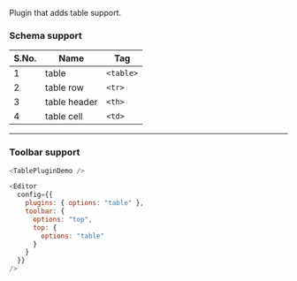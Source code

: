 Plugin that adds table support.

### Schema support

| S.No. | Name         | Tag       |
| ----- | ------------ | --------- |
| 1     | table        | `<table>` |
| 2     | table row    | `<tr>`    |
| 3     | table header | `<th>`    |
| 4     | table cell   | `<td>`    |

---

### Toolbar support

```js
<TablePluginDemo />
```

```js static
<Editor
  config={{
    plugins: { options: "table" },
    toolbar: {
      options: "top",
      top: {
        options: "table"
      }
    }
  }}
/>
```
